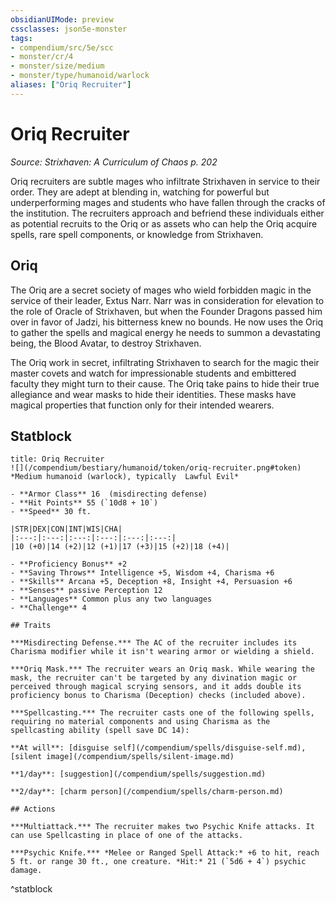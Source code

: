 ```yaml
---
obsidianUIMode: preview
cssclasses: json5e-monster
tags:
- compendium/src/5e/scc
- monster/cr/4
- monster/size/medium
- monster/type/humanoid/warlock
aliases: ["Oriq Recruiter"]
---
```

# Oriq Recruiter
*Source: Strixhaven: A Curriculum of Chaos p. 202*  

Oriq recruiters are subtle mages who infiltrate Strixhaven in service to their order. They are adept at blending in, watching for powerful but underperforming mages and students who have fallen through the cracks of the institution. The recruiters approach and befriend these individuals either as potential recruits to the Oriq or as assets who can help the Oriq acquire spells, rare spell components, or knowledge from Strixhaven.

## Oriq

The Oriq are a secret society of mages who wield forbidden magic in the service of their leader, Extus Narr. Narr was in consideration for elevation to the role of Oracle of Strixhaven, but when the Founder Dragons passed him over in favor of Jadzi, his bitterness knew no bounds. He now uses the Oriq to gather the spells and magical energy he needs to summon a devastating being, the Blood Avatar, to destroy Strixhaven.

The Oriq work in secret, infiltrating Strixhaven to search for the magic their master covets and watch for impressionable students and embittered faculty they might turn to their cause. The Oriq take pains to hide their true allegiance and wear masks to hide their identities. These masks have magical properties that function only for their intended wearers.

## Statblock

```ad-statblock
title: Oriq Recruiter
![](/compendium/bestiary/humanoid/token/oriq-recruiter.png#token)
*Medium humanoid (warlock), typically  Lawful Evil*

- **Armor Class** 16  (misdirecting defense)
- **Hit Points** 55 (`10d8 + 10`)
- **Speed** 30 ft.

|STR|DEX|CON|INT|WIS|CHA|
|:---:|:---:|:---:|:---:|:---:|:---:|
|10 (+0)|14 (+2)|12 (+1)|17 (+3)|15 (+2)|18 (+4)|

- **Proficiency Bonus** +2
- **Saving Throws** Intelligence +5, Wisdom +4, Charisma +6
- **Skills** Arcana +5, Deception +8, Insight +4, Persuasion +6
- **Senses** passive Perception 12
- **Languages** Common plus any two languages
- **Challenge** 4

## Traits

***Misdirecting Defense.*** The AC of the recruiter includes its Charisma modifier while it isn't wearing armor or wielding a shield.

***Oriq Mask.*** The recruiter wears an Oriq mask. While wearing the mask, the recruiter can't be targeted by any divination magic or perceived through magical scrying sensors, and it adds double its proficiency bonus to Charisma (Deception) checks (included above).

***Spellcasting.*** The recruiter casts one of the following spells, requiring no material components and using Charisma as the spellcasting ability (spell save DC 14):

**At will**: [disguise self](/compendium/spells/disguise-self.md), [silent image](/compendium/spells/silent-image.md)

**1/day**: [suggestion](/compendium/spells/suggestion.md)

**2/day**: [charm person](/compendium/spells/charm-person.md)

## Actions

***Multiattack.*** The recruiter makes two Psychic Knife attacks. It can use Spellcasting in place of one of the attacks.

***Psychic Knife.*** *Melee or Ranged Spell Attack:* +6 to hit, reach 5 ft. or range 30 ft., one creature. *Hit:* 21 (`5d6 + 4`) psychic damage.
```
^statblock